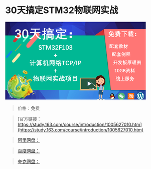 # 30天搞定STM32物联网实战

![img](../../../assets/study163/free/6023ec1f-0436-4985-bb3f-b5fd53a5c78a.png)

> 价格：免费

> [官方链接：https://study.163.com/course/introduction/1005627010.htm](https://study.163.com/course/introduction/1005627010.htm)

> [阿里网盘：]()

> [百度网盘：]()

> [夸克网盘：]()
